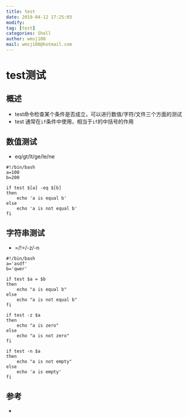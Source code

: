```yaml
---
title: test
date: 2019-04-12 17:25:03	
modify: 
tag: [test]
categories: Shell 
author: wmsj100
mail: wmsj100@hotmail.com
---
```


# test测试

## 概述
- test命令检查某个条件是否成立，可以进行数值/字符/文件三个方面的测试
- test 通常在`if`条件中使用，相当于`if`的中括号的作用

## 数值测试
- eq/gt/lt/ge/le/ne

```shell
#!/bin/bash
a=100
b=200

if test $[a] -eq $[b]
then
    echo 'a is equal b'
else
    echo 'a is not equal b'
fi
```

## 字符串测试
- =/!=/-z/-n

```shell
#!/bin/bash
a='asdf'
b='qwer'

if test $a = $b
then
    echo "a is equal b"
else
    echo "a is not equal b"
fi

if test -z $a
then
    echo "a is zero"
else
    echo "a is not zero"
fi

if test -n $a
then
    echo "a is not empty"
else
    echo 'a is empty'
fi
```



## 参考
- []()

